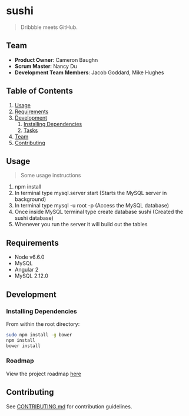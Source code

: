 # sushi

> Dribbble meets GitHub.

## Team

  - __Product Owner__: Cameron Baughn
  - __Scrum Master__: Nancy Du
  - __Development Team Members__: Jacob Goddard, Mike Hughes
  
## Table of Contents

1. [Usage](#Usage)
1. [Requirements](#requirements)
1. [Development](#development)
    1. [Installing Dependencies](#installing-dependencies)
    1. [Tasks](#tasks)
1. [Team](#team)
1. [Contributing](#contributing)

## Usage

> Some usage instructions
1. npm install
2. In terminal type mysql.server start (Starts the MySQL server in background)
3. In terminal type mysql -u root -p (Access the MySQL database)
4. Once inside MySQL terminal type create database sushi (Created the sushi database)
5. Whenever you run the server it will build out the tables


## Requirements

- Node v6.6.0
- MySQL
- Angular 2
- MySQL 2.12.0

## Development

### Installing Dependencies

From within the root directory:

```sh
sudo npm install -g bower
npm install
bower install
```

### Roadmap

View the project roadmap [here](https://github.com/hrr19-shipwrite-and-code/sushi/issues)


## Contributing

See [CONTRIBUTING.md](CONTRIBUTING.md) for contribution guidelines.
